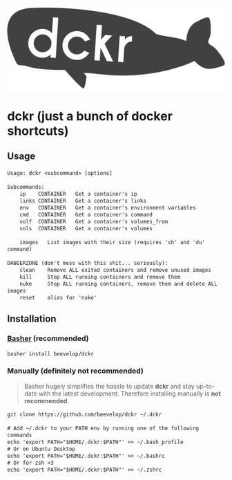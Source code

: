 ![beevelop/dckr](/logo.png?raw=true)

# dckr (just a bunch of docker shortcuts)

## Usage

```
Usage: dckr <subcommand> [options]

Subcommands:
    ip    CONTAINER   Get a container's ip
    links CONTAINER   Get a container's links
    env   CONTAINER   Get a container's environment variables
    cmd   CONTAINER   Get a container's command
    volf  CONTAINER   Get a container's volumes_from
    vols  CONTAINER   Get a container's volumes

    images   List images with their size (requires 'sh' and 'du' command)

DANGERZONE (don't mess with this shit... seriously):
    clean    Remove ALL exited containers and remove unused images
    kill     Stop ALL running containers and remove them
    nuke     Stop ALL running containers, remove them and delete ALL images
    reset    alias for 'nuke'
```

## Installation

### [Basher](https://github.com/basherpm/basher) (recommended)
```
basher install beevelop/dckr
```

### Manually (definitely not recommended)
> Basher hugely simplifies the hassle to update **dckr** and stay up-to-date with the latest development. Therefore installing manually is **not recommended**. 

```
git clone https://github.com/beevelop/dckr ~/.dckr

# Add ~/.dckr to your PATH env by running one of the following commands
echo 'export PATH="$HOME/.dckr:$PATH"' >> ~/.bash_profile
# Or on Ubuntu Desktop
echo 'export PATH="$HOME/.dckr:$PATH"' >> ~/.bashrc
# Or for zsh <3
echo 'export PATH="$HOME/.dckr:$PATH"' >> ~/.zshrc
```
